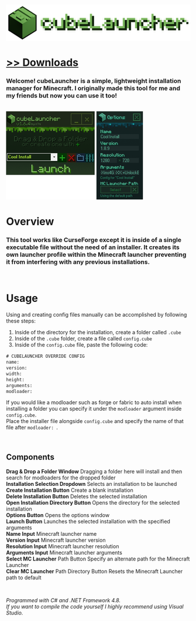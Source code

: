 <img src="assets/images/readmebanner.png">

# [>> Downloads](https://github.com/o7q/cubeLauncher/releases)
### Welcome! cubeLauncher is a simple, lightweight installation manager for Minecraft. I originally made this tool for me and my friends but now you can use it too!

<br>

<img src="assets/images/program.png"/>

<br>

# Overview
<h3>This tool works like CurseForge except it is inside of a single executable file without the need of an installer. It creates its own launcher profile within the Minecraft launcher preventing it from interfering with any previous installations.</h3>

<br>

# Usage
Using and creating config files manually can be accomplished by following these steps:
1. Inside of the directory for the installation, create a folder called `.cube`
2. Inside of the `.cube` folder, create a file called `config.cube`
3. Inside of the `config.cube` file, paste the following code:
```
# CUBELAUNCHER OVERRIDE CONFIG
name: 
version: 
width: 
height: 
arguments: 
modloader: 
```

If you would like a modloader such as forge or fabric to auto install when installing a folder you can specify it under the `modloader` argument inside `config.cube`. \
Place the installer file alongside `config.cube` and specify the name of that file after `modloader: `.

<br>

## <b>Components</b>
<b>Drag & Drop a Folder Window</b> Dragging a folder here will install and then search for modloaders for the dropped folder \
<b>Installation Selection Dropdown</b> Selects an installation to be launched \
<b>Create Installation Button</b> Create a blank installation \
<b>Delete Installation Button</b> Deletes the selected installation \
<b>Open Installation Directory Button</b> Opens the directory for the selected installation \
<b>Options Button</b> Opens the options window \
<b>Launch Button</b> Launches the selected installation with the specified arguments \
<b>Name Input</b> Minecraft launcher name \
<b>Version Input</b> Minecraft launcher version \
<b>Resolution Input</b> Minecraft launcher resolution \
<b>Arguments Input</b> Minecraft launcher arguments \
<b>Select MC Launcher</b> Path Button Specify an alternate path for the Minecraft Launcher \
<b>Clear MC Launcher</b> Path Directory Button Resets the Minecraft Launcher path to default

<br>

<i>Programmed with C# and .NET Framework 4.8.</i> \
<i>If you want to compile the code yourself I highly recommend using Visual Studio.</i>